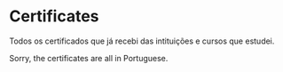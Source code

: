 # Certificates
Todos os certificados que já recebi das intituições e cursos que estudei.

Sorry, the certificates are all in Portuguese.
